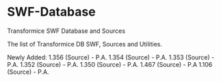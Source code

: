 # SWF-Database
Transformice SWF Database and Sources

The list of Transformice DB SWF, Sources and Utilities.

Newly Added:
1.356 (Source) - P.A.
1.354 (Source) - P.A.
1.353 (Source) - P.A.
1.352 (Source) - P.A.
1.350 (Source) - P.A.
1.467 (Source) - P.A
1.106 (Source) - P.A.

